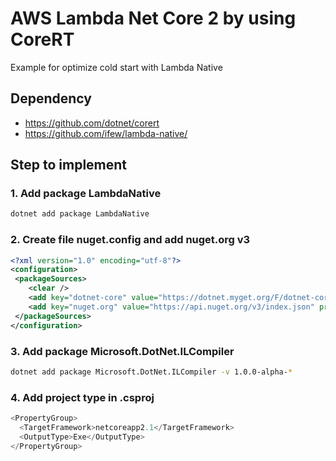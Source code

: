 # AWS Lambda Net Core 2 by using CoreRT

Example for optimize cold start with Lambda Native

## Dependency

- https://github.com/dotnet/corert
- https://github.com/ifew/lambda-native/

## Step to implement

### 1. Add package LambdaNative

```bash
dotnet add package LambdaNative
```

### 2. Create file nuget.config and add nuget.org v3

```xml
<?xml version="1.0" encoding="utf-8"?>
<configuration>
 <packageSources>
    <clear />
    <add key="dotnet-core" value="https://dotnet.myget.org/F/dotnet-core/api/v3/index.json" />
    <add key="nuget.org" value="https://api.nuget.org/v3/index.json" protocolVersion="3" />
 </packageSources>
</configuration>
```

### 3. Add package Microsoft.DotNet.ILCompiler

```bash
dotnet add package Microsoft.DotNet.ILCompiler -v 1.0.0-alpha-*
```

### 4. Add project type in .csproj

```cs
<PropertyGroup>
  <TargetFramework>netcoreapp2.1</TargetFramework>
  <OutputType>Exe</OutputType>
</PropertyGroup>
```